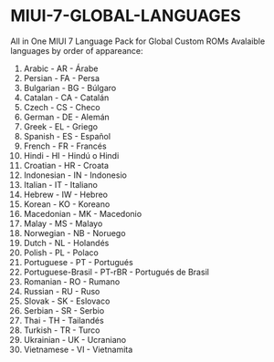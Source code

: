 # MIUI-7-GLOBAL-LANGUAGES
All in One MIUI 7 Language Pack for Global Custom ROMs
Avalaible languages by order of appareance:

1.  Arabic - AR - Árabe
2.  Persian - FA - Persa
3.  Bulgarian - BG - Búlgaro
4.  Catalan - CA - Catalán
5.  Czech - CS - Checo
6.  German - DE - Alemán
7.  Greek - EL - Griego
8.  Spanish - ES - Español
9.  French - FR - Francés
10. Hindi - HI - Hindú o Hindi
11. Croatian - HR - Croata
12. Indonesian - IN - Indonesio
13. Italian - IT - Italiano
14. Hebrew - IW - Hebreo
15. Korean - KO - Koreano
16. Macedonian - MK - Macedonio
17. Malay - MS - Malayo
18. Norwegian - NB - Noruego
19. Dutch - NL - Holandés
20. Polish - PL - Polaco
21. Portuguese - PT - Portugués
22. Portuguese-Brasil - PT-rBR - Portugués de Brasil
23. Romanian - RO - Rumano
24. Russian - RU - Ruso
25. Slovak - SK - Eslovaco
26. Serbian - SR - Serbio
27. Thai - TH - Tailandés
28. Turkish - TR - Turco
29. Ukrainian - UK - Ucraniano
30. Vietnamese - VI - Vietnamita
